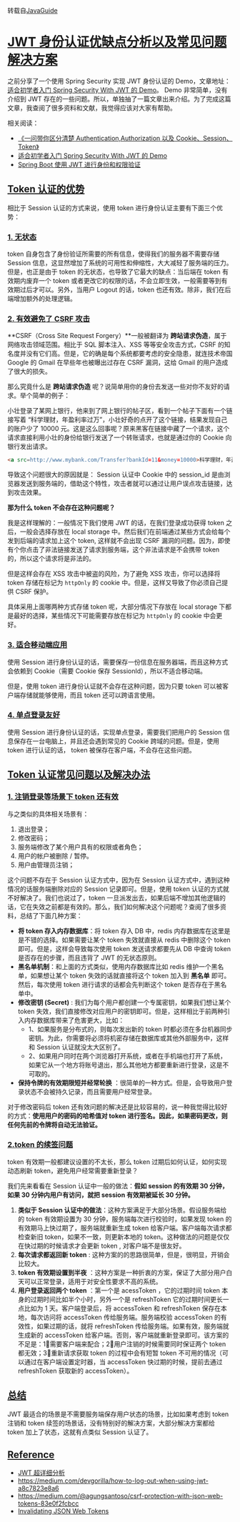 转载自[JavaGuide](https://snailclimb.top/JavaGuide/#/docs/system-design/authority-certification/JWT-advantages-and-disadvantages)



# [JWT 身份认证优缺点分析以及常见问题解决方案](https://snailclimb.top/JavaGuide/#/docs/system-design/authority-certification/JWT-advantages-and-disadvantages?id=jwt-身份认证优缺点分析以及常见问题解决方案)

之前分享了一个使用 Spring Security 实现 JWT 身份认证的 Demo，文章地址：[适合初学者入门 Spring Security With JWT 的 Demo](https://mp.weixin.qq.com/s?__biz=Mzg2OTA0Njk0OA==&mid=2247485622&idx=1&sn=e9750ed63c47457ba1896db8dfceac6a&chksm=cea2477df9d5ce6b7af20e582c6c60b7408a6459b05b849394c45f04664d1651510bdee029f7&token=684071313&lang=zh_CN&scene=21#wechat_redirect)。 Demo 非常简单，没有介绍到 JWT 存在的一些问题。所以，单独抽了一篇文章出来介绍。为了完成这篇文章，我查阅了很多资料和文献，我觉得应该对大家有帮助。

相关阅读：

- [《一问带你区分清楚 Authentication,Authorization 以及 Cookie、Session、Token》](https://mp.weixin.qq.com/s?__biz=Mzg2OTA0Njk0OA==&mid=2247485626&idx=1&sn=3247aa9000693dd692de8a04ccffeec1&chksm=cea24771f9d5ce675ea0203633a95b68bfe412dc6a9d05f22d221161147b76161d1b470d54b3&token=684071313&lang=zh_CN&scene=21#wechat_redirect)
- [适合初学者入门 Spring Security With JWT 的 Demo](https://mp.weixin.qq.com/s?__biz=Mzg2OTA0Njk0OA==&mid=2247485622&idx=1&sn=e9750ed63c47457ba1896db8dfceac6a&chksm=cea2477df9d5ce6b7af20e582c6c60b7408a6459b05b849394c45f04664d1651510bdee029f7&token=684071313&lang=zh_CN&scene=21#wechat_redirect)
- [Spring Boot 使用 JWT 进行身份和权限验证](https://mp.weixin.qq.com/s?__biz=Mzg2OTA0Njk0OA==&mid=2247485640&idx=1&sn=0ff147808318d53b371f16bb730c96ef&chksm=cea24703f9d5ce156ba67662f6f3f482330e8e6ebd9d44c61bf623083e9b941d8a180db6b0ea&token=1533246333&lang=zh_CN#rd)

## [Token 认证的优势](https://snailclimb.top/JavaGuide/#/docs/system-design/authority-certification/JWT-advantages-and-disadvantages?id=token-认证的优势)

相比于 Session 认证的方式来说，使用 token 进行身份认证主要有下面三个优势：

### [1. 无状态](https://snailclimb.top/JavaGuide/#/docs/system-design/authority-certification/JWT-advantages-and-disadvantages?id=_1无状态)

token 自身包含了身份验证所需要的所有信息，使得我们的服务器不需要存储 Session 信息，这显然增加了系统的可用性和伸缩性，大大减轻了服务端的压力。但是，也正是由于 token 的无状态，也导致了它最大的缺点：当后端在 token 有效期内废弃一个 token 或者更改它的权限的话，不会立即生效，一般需要等到有效期过后才可以。另外，当用户 Logout 的话，token 也还有效。除非，我们在后端增加额外的处理逻辑。

### [2. 有效避免了 CSRF 攻击](https://snailclimb.top/JavaGuide/#/docs/system-design/authority-certification/JWT-advantages-and-disadvantages?id=_2有效避免了csrf-攻击)

**CSRF（Cross Site Request Forgery）**一般被翻译为 **跨站请求伪造**，属于网络攻击领域范围。相比于 SQL 脚本注入、XSS 等等安全攻击方式，CSRF 的知名度并没有它们高。但是，它的确是每个系统都要考虑的安全隐患，就连技术帝国 Google 的 Gmail 在早些年也被曝出过存在 CSRF 漏洞，这给 Gmail 的用户造成了很大的损失。

那么究竟什么是 **跨站请求伪造** 呢？说简单用你的身份去发送一些对你不友好的请求。举个简单的例子：

小壮登录了某网上银行，他来到了网上银行的帖子区，看到一个帖子下面有一个链接写着 “科学理财，年盈利率过万”，小壮好奇的点开了这个链接，结果发现自己的账户少了 10000 元。这是这么回事呢？原来黑客在链接中藏了一个请求，这个请求直接利用小壮的身份给银行发送了一个转账请求，也就是通过你的 Cookie 向银行发出请求。

```html
<a src=http://www.mybank.com/Transfer?bankId=11&money=10000>科学理财，年盈利率过万</>
```

导致这个问题很大的原因就是： Session 认证中 Cookie 中的 session_id 是由浏览器发送到服务端的，借助这个特性，攻击者就可以通过让用户误点攻击链接，达到攻击效果。

**那为什么 token 不会存在这种问题呢？**

我是这样理解的：一般情况下我们使用 JWT 的话，在我们登录成功获得 token 之后，一般会选择存放在 local storage 中。然后我们在前端通过某些方式会给每个发到后端的请求加上这个 token, 这样就不会出现 CSRF 漏洞的问题。因为，即使有个你点击了非法链接发送了请求到服务端，这个非法请求是不会携带 token 的，所以这个请求将是非法的。

但是这样会存在 XSS 攻击中被盗的风险，为了避免 XSS 攻击，你可以选择将 token 存储在标记为 `httpOnly` 的 cookie 中。但是，这样又导致了你必须自己提供 CSRF 保护。

具体采用上面哪两种方式存储 token 呢，大部分情况下存放在 local storage 下都是最好的选择，某些情况下可能需要存放在标记为 `httpOnly` 的 cookie 中会更好。

### [3. 适合移动端应用](https://snailclimb.top/JavaGuide/#/docs/system-design/authority-certification/JWT-advantages-and-disadvantages?id=_3适合移动端应用)

使用 Session 进行身份认证的话，需要保存一份信息在服务器端，而且这种方式会依赖到 Cookie（需要 Cookie 保存 SessionId），所以不适合移动端。

但是，使用 token 进行身份认证就不会存在这种问题，因为只要 token 可以被客户端存储就能够使用，而且 token 还可以跨语言使用。

### [4. 单点登录友好](https://snailclimb.top/JavaGuide/#/docs/system-design/authority-certification/JWT-advantages-and-disadvantages?id=_4单点登录友好)

使用 Session 进行身份认证的话，实现单点登录，需要我们把用户的 Session 信息保存在一台电脑上，并且还会遇到常见的 Cookie 跨域的问题。但是，使用 token 进行认证的话， token 被保存在客户端，不会存在这些问题。

## [Token 认证常见问题以及解决办法](https://snailclimb.top/JavaGuide/#/docs/system-design/authority-certification/JWT-advantages-and-disadvantages?id=token-认证常见问题以及解决办法)

### [1. 注销登录等场景下 token 还有效](https://snailclimb.top/JavaGuide/#/docs/system-design/authority-certification/JWT-advantages-and-disadvantages?id=_1注销登录等场景下-token-还有效)

与之类似的具体相关场景有：

1. 退出登录；
2. 修改密码；
3. 服务端修改了某个用户具有的权限或者角色；
4. 用户的帐户被删除 / 暂停。
5. 用户由管理员注销；

这个问题不存在于 Session 认证方式中，因为在 Session 认证方式中，遇到这种情况的话服务端删除对应的 Session 记录即可。但是，使用 token 认证的方式就不好解决了。我们也说过了，token 一旦派发出去，如果后端不增加其他逻辑的话，它在失效之前都是有效的。那么，我们如何解决这个问题呢？查阅了很多资料，总结了下面几种方案：

- **将 token 存入内存数据库**：将 token 存入 DB 中，redis 内存数据库在这里是是不错的选择。如果需要让某个 token 失效就直接从 redis 中删除这个 token 即可。但是，这样会导致每次使用 token 发送请求都要先从 DB 中查询 token 是否存在的步骤，而且违背了 JWT 的无状态原则。
- **黑名单机制**：和上面的方式类似，使用内存数据库比如 redis 维护一个黑名单，如果想让某个 token 失效的话就直接将这个 token 加入到 **黑名单** 即可。然后，每次使用 token 进行请求的话都会先判断这个 token 是否存在于黑名单中。
- **修改密钥 (Secret)** : 我们为每个用户都创建一个专属密钥，如果我们想让某个 token 失效，我们直接修改对应用户的密钥即可。但是，这样相比于前两种引入内存数据库带来了危害更大，比如：
  - 1、如果服务是分布式的，则每次发出新的 token 时都必须在多台机器同步密钥。为此，你需要将必须将机密存储在数据库或其他外部服务中，这样和 Session 认证就没太大区别了。
  - 2、如果用户同时在两个浏览器打开系统，或者在手机端也打开了系统，如果它从一个地方将账号退出，那么其他地方都要重新进行登录，这是不可取的。
- **保持令牌的有效期限短并经常轮换** ：很简单的一种方式。但是，会导致用户登录状态不会被持久记录，而且需要用户经常登录。

对于修改密码后 token 还有效问题的解决还是比较容易的，说一种我觉得比较好的方式：**使用用户的密码的哈希值对 token 进行签名。因此，如果密码更改，则任何先前的令牌将自动无法验证。**

### [2.token 的续签问题](https://snailclimb.top/JavaGuide/#/docs/system-design/authority-certification/JWT-advantages-and-disadvantages?id=_2token-的续签问题)

token 有效期一般都建议设置的不太长，那么 token 过期后如何认证，如何实现动态刷新 token，避免用户经常需要重新登录？

我们先来看看在 Session 认证中一般的做法：**假如 session 的有效期 30 分钟，如果 30 分钟内用户有访问，就把 session 有效期被延长 30 分钟。**

1. **类似于 Session 认证中的做法**：这种方案满足于大部分场景。假设服务端给的 token 有效期设置为 30 分钟，服务端每次进行校验时，如果发现 token 的有效期马上快过期了，服务端就重新生成 token 给客户端。客户端每次请求都检查新旧 token，如果不一致，则更新本地的 token。这种做法的问题是仅仅在快过期的时候请求才会更新 token , 对客户端不是很友好。
2. **每次请求都返回新 token** : 这种方案的的思路很简单，但是，很明显，开销会比较大。
3. **token 有效期设置到半夜** ：这种方案是一种折衷的方案，保证了大部分用户白天可以正常登录，适用于对安全性要求不高的系统。
4. **用户登录返回两个 token** ：第一个是 acessToken ，它的过期时间 token 本身的过期时间比如半个小时，另外一个是 refreshToken 它的过期时间更长一点比如为 1 天。客户端登录后，将 accessToken 和 refreshToken 保存在本地，每次访问将 accessToken 传给服务端。服务端校验 accessToken 的有效性，如果过期的话，就将 refreshToken 传给服务端。如果有效，服务端就生成新的 accessToken 给客户端。否则，客户端就重新登录即可。该方案的不足是：1⃣️需要客户端来配合；2⃣️用户注销的时候需要同时保证两个 token 都无效；3⃣️重新请求获取 token 的过程中会有短暂 token 不可用的情况（可以通过在客户端设置定时器，当 accessToken 快过期的时候，提前去通过 refreshToken 获取新的 accessToken）。

## [总结](https://snailclimb.top/JavaGuide/#/docs/system-design/authority-certification/JWT-advantages-and-disadvantages?id=总结)

JWT 最适合的场景是不需要服务端保存用户状态的场景，比如如果考虑到 token 注销和 token 续签的场景话，没有特别好的解决方案，大部分解决方案都给 token 加上了状态，这就有点类似 Session 认证了。

## [Reference](https://snailclimb.top/JavaGuide/#/docs/system-design/authority-certification/JWT-advantages-and-disadvantages?id=reference)

- [JWT 超详细分析](https://learnku.com/articles/17883?order_by=vote_count&)
- https://medium.com/devgorilla/how-to-log-out-when-using-jwt-a8c7823e8a6
- https://medium.com/@agungsantoso/csrf-protection-with-json-web-tokens-83e0f2fcbcc
- [Invalidating JSON Web Tokens](https://stackoverflow.com/questions/21978658/invalidating-json-web-tokens)